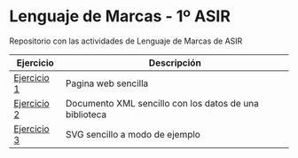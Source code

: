 # Lenguaje de Marcas - 1º ASIR
Repositorio con las actividades de Lenguaje de Marcas de ASIR

| Ejercicio        | Descripción                |
| -------------    | -------------              |
| [Ejercicio 1](/Tema1/ActHTML1.html)      | Pagina web sencilla        |
| [Ejercicio 2](/Tema1/ActXML1.xml)        | Documento XML sencillo con los datos de una biblioteca                |
| [Ejercicio 3](/Tema1/SVGEjemplo.html)    | SVG sencillo a modo de ejemplo  |

